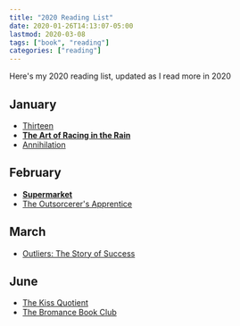```yaml
---
title: "2020 Reading List"
date: 2020-01-26T14:13:07-05:00
lastmod: 2020-03-08
tags: ["book", "reading"]
categories: ["reading"]
---
```


Here's my 2020 reading list, updated as I read more in 2020

## January
* [Thirteen](https://amzn.com/1409170675)
* **[The Art of Racing in the Rain](https://amzn.com/006236491X)**
* [Annihilation](https://amzn.com/0374104093)

## February
* **[Supermarket](https://amzn.com/1982127139)**
* [The Outsorcerer's Apprentice](https://amzn.com/0316368792)

## March
* [Outliers: The Story of Success](https://amzn.com/0316017930)

## June
* [The Kiss Quotient](https://amzn.com/0451490800)
* [The Bromance Book Club](https://smile.amzn.com/1984806092)